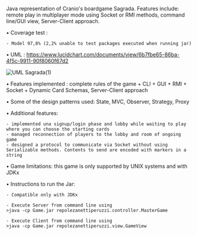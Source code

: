 Java representation of Cranio's boardgame Sagrada. Features include: remote play in multiplayer mode using Socket or RMI methods, command line/GUI view, Server-Client approach.

• Coverage test :
	
	- Model 97,8% (2,2% unable to test packages executed when running jar)

• UML : https://www.lucidchart.com/documents/view/6b7fbe65-86ba-4f5c-9911-90f8060f67d2

![UML Sagrada(1)](https://github.com/user-attachments/assets/e4983cf5-2525-4568-a137-7dbdd67e1f92)

• Features implemented : complete rules of the game + CLI + GUI + RMI + Socket + Dynamic Card Schemas, Server-Client approach

• Some of the design patterns used: State, MVC, Observer, Strategy, Proxy
	
• Additional features:

	- implemented una signup/login phase and lobby while waiting to play where you can choose the starting cards
	- managed reconnection of players to the lobby and room of ongoing game
	- designed a protocol to communicate via Socket without using Serializable methods. Contents to send are encoded with markers in a string 
	
• Game limitations: this game is only supported by UNIX systems and with JDKx

• Instructions to run the Jar:

	- Compatible only with JDKx

	- Execute Server from command line using 
	>java -cp Game.jar repolezanettiperuzzi.controller.MasterGame
	
	- Execute Client from command line using 
	>java -cp Game.jar repolezanettiperuzzi.view.GameView
	
